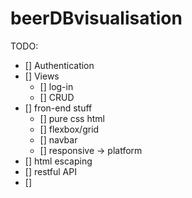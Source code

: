 # beerDBvisualisation
TODO:
- [] Authentication
- [] Views
    - [] log-in
    - [] CRUD
- [] fron-end stuff
    - [] pure css html
    - [] flexbox/grid
    - [] navbar
    - [] responsive -> platform
- [] html escaping
- [] restful API
- [] 